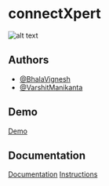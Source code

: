 

# connectXpert

![alt text](https://github.com/victorgearhead/connectXpert/blob/main/connectxpert.ico)

## Authors

- [@BhalaVignesh](https://www.https://github.com/victorgearhead)
- [@VarshitManikanta](https://github.com/legend4137)


## Demo

[Demo]()

## Documentation

[Documentation](https://github.com/victorgearhead/connectXpert/blob/main/Report.pdf)    [Instructions](https://github.com/victorgearhead/connectXpert/blob/main/README.pdf)
